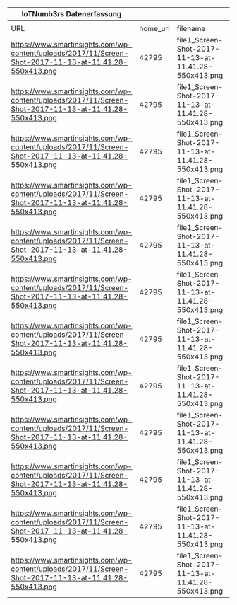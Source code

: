 |IoTNumb3rs Datenerfassung|||||||||||
| ---- | ---- | ---- | ---- | ---- | ---- | ---- | ---- | ---- | ---- | ---- |
||||||||||||
|URL|home_url|filename|device_class|device_count|market_class|market_volume|prognosis_year|publication_year|authorship_class|Dropbox folder|
|https://www.smartinsights.com/wp-content/uploads/2017/11/Screen-Shot-2017-11-13-at-11.41.28-550x413.png|42795|file1_Screen-Shot-2017-11-13-at-11.41.28-550x413.png|||wearable (revenue)|30000000000|2015|2017|Blogger|Pattoho/20190115-1503|
|https://www.smartinsights.com/wp-content/uploads/2017/11/Screen-Shot-2017-11-13-at-11.41.28-550x413.png|42795|file1_Screen-Shot-2017-11-13-at-11.41.28-550x413.png|||wearable (revenue)|37000000000|2016|2017|Blogger|Pattoho/20190115-1503|
|https://www.smartinsights.com/wp-content/uploads/2017/11/Screen-Shot-2017-11-13-at-11.41.28-550x413.png|42795|file1_Screen-Shot-2017-11-13-at-11.41.28-550x413.png|||wearable (revenue)|38000000000|2017|2017|Blogger|Pattoho/20190115-1503|
|https://www.smartinsights.com/wp-content/uploads/2017/11/Screen-Shot-2017-11-13-at-11.41.28-550x413.png|42795|file1_Screen-Shot-2017-11-13-at-11.41.28-550x413.png|||wearable (revenue)|40000000000|2018|2017|Blogger|Pattoho/20190115-1503|
|https://www.smartinsights.com/wp-content/uploads/2017/11/Screen-Shot-2017-11-13-at-11.41.28-550x413.png|42795|file1_Screen-Shot-2017-11-13-at-11.41.28-550x413.png|||wearable (revenue)|48000000000|2019|2017|Blogger|Pattoho/20190115-1503|
|https://www.smartinsights.com/wp-content/uploads/2017/11/Screen-Shot-2017-11-13-at-11.41.28-550x413.png|42795|file1_Screen-Shot-2017-11-13-at-11.41.28-550x413.png|||wearable (revenue)|52000000000|2020|2017|Blogger|Pattoho/20190115-1503|
|https://www.smartinsights.com/wp-content/uploads/2017/11/Screen-Shot-2017-11-13-at-11.41.28-550x413.png|42795|file1_Screen-Shot-2017-11-13-at-11.41.28-550x413.png|||wearable (revenue)|65000000000|2021|2017|Blogger|Pattoho/20190115-1503|
|https://www.smartinsights.com/wp-content/uploads/2017/11/Screen-Shot-2017-11-13-at-11.41.28-550x413.png|42795|file1_Screen-Shot-2017-11-13-at-11.41.28-550x413.png|||wearable (revenue)|88000000000|2022|2017|Blogger|Pattoho/20190115-1503|
|https://www.smartinsights.com/wp-content/uploads/2017/11/Screen-Shot-2017-11-13-at-11.41.28-550x413.png|42795|file1_Screen-Shot-2017-11-13-at-11.41.28-550x413.png|||wearable (revenue)|1.12E+11|2023|2017|Blogger|Pattoho/20190115-1503|
|https://www.smartinsights.com/wp-content/uploads/2017/11/Screen-Shot-2017-11-13-at-11.41.28-550x413.png|42795|file1_Screen-Shot-2017-11-13-at-11.41.28-550x413.png|||wearable (revenue)|1.3E+11|2024|2017|Blogger|Pattoho/20190115-1503|
|https://www.smartinsights.com/wp-content/uploads/2017/11/Screen-Shot-2017-11-13-at-11.41.28-550x413.png|42795|file1_Screen-Shot-2017-11-13-at-11.41.28-550x413.png|||wearable (revenue)|1.42E+11|2025|2017|Blogger|Pattoho/20190115-1503|
|https://www.smartinsights.com/wp-content/uploads/2017/11/Screen-Shot-2017-11-13-at-11.41.28-550x413.png|42795|file1_Screen-Shot-2017-11-13-at-11.41.28-550x413.png|||wearable (revenue)|1.5E+11|2026|2017|Blogger|Pattoho/20190115-1503|
